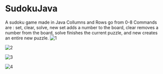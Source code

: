 # SudokuJava
A sudoku game made in Java
Collumns and Rows go from 0-8
Commands are : set, clear, solve, new
set adds a number to the board, clear removes a number from the board, solve finishes the current puzzle, and new creates an entire new puzzle.
![1](https://github.com/RavenCunanan/SudokuJava/assets/63638637/9d72661c-4e6b-48ea-a82b-ad88e9b98dad)


![2](https://github.com/RavenCunanan/SudokuJava/assets/63638637/784cc8a3-449c-4a98-8e5f-058f365babc1)


![3](https://github.com/RavenCunanan/SudokuJava/assets/63638637/6ffb06bb-0fdd-4bd7-a3a2-edf3de78e441)


![4](https://github.com/RavenCunanan/SudokuJava/assets/63638637/578fd4e6-65f2-40a7-bbd8-aa7e19b05d84)
